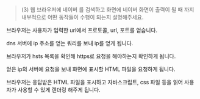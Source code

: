 > (3) 웹 브라우저에 네이버 를 검색하고 화면에 네이버 화면이 출력이 될 때 까지 내부적으로 어떤 동작들이 수행이 되는지 설명해주세요.

브라우저는 사용자가 입력한 url에서 프로토콜, url, 포트를 얻습니다.

dns 서버에 ip 주소를 얻는 쿼리를 보내 ip를 얻게 됩니다.

브라우저가 hsts 목록을 확인해 https로 요청을 해야하는지 확인하게 됩니다.

얻은 ip의 서버에 요청을 보내 화면에 표시할 HTML 파일을 요청하게 됩니다.

브라우저는 응답받은 HTML 파일을 표시하고 자바스크립트, css 파일 등을 읽어 사용자가 사용할 수 있게 렌더링 해주게 됩니다.
